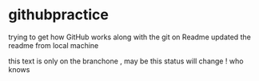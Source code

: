 # githubpractice
trying to get how GitHub works along with the git on Readme 
updated the readme from local machine 

this text is only on the branchone , may be this status will change ! who knows 
